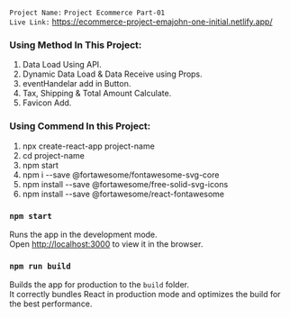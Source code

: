 `Project Name:` `Project Ecommerce Part-01` \
`Live Link:` https://ecommerce-project-emajohn-one-initial.netlify.app/


### Using Method In This Project:
01.  Data Load Using API. 
02.  Dynamic Data Load & Data Receive using Props. 
03.  eventHandelar add in Button. 
04.  Tax, Shipping & Total Amount Calculate. 
05.  Favicon Add.  


### Using Commend In this Project: 
01.  npx create-react-app project-name
02.  cd project-name
03.  npm start
04.  npm i --save @fortawesome/fontawesome-svg-core
05.  npm install --save @fortawesome/free-solid-svg-icons
06.  npm install --save @fortawesome/react-fontawesome       


### `npm start`

Runs the app in the development mode.\
Open [http://localhost:3000](http://localhost:3000) to view it in the browser.


### `npm run build`

Builds the app for production to the `build` folder.\
It correctly bundles React in production mode and optimizes the build for the best performance.

